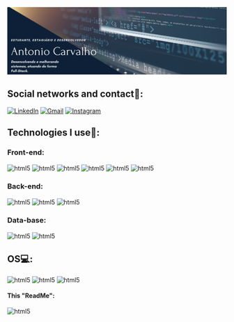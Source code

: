 <div align="center">
<img src="assignature.png">
</div>

## Social networks and contact👨:

[![LinkedIn](https://img.shields.io/badge/LinkedIn-0077B5?style=for-the-badge&logo=linkedin&logoColor=white)](https://www.linkedin.com/in/antoniocarvalho1/)
[![Gmail](https://img.shields.io/badge/Gmail-D14836?style=for-the-badge&logo=gmail&logoColor=white)](mailto:antoniosousac2003@gmail.com)
[![Instagram](https://img.shields.io/badge/Instagram-E4405F?style=for-the-badge&logo=instagram&logoColor=white)](https://www.instagram.com/antoniocarvlh/)


## Technologies I use🚀:

### Front-end:
<div style="display: inline_block">
    <img align="center" alt="html5" src="https://img.shields.io/badge/HTML5-E34F26?style=for-the-badge&logo=html5&logoColor=white" />
    <img align="center" alt="html5" src="https://img.shields.io/badge/CSS3-1572B6?style=for-the-badge&logo=css3&logoColor=white" />
    <img align="center" alt="html5" src="https://img.shields.io/badge/JavaScript-F7DF1E?style=for-the-badge&logo=javascript&logoColor=black" />
    <img align="center" alt="html5" src="https://img.shields.io/badge/WordPress-21759B.svg?style=for-the-badge&logo=WordPress&logoColor=white" />
    <img align="center" alt="html5" src="https://img.shields.io/badge/PHP-777BB4?style=for-the-badge&logo=php&logoColor=white"/>
    <img align="center" alt="html5" src="https://img.shields.io/badge/Laravel-FF2D20?style=for-the-badge&logo=laravel&logoColor=white"/>
</div>

### Back-end:
<div style="display: inline_block">
    <img align="center" alt="html5" src="https://img.shields.io/badge/Python-14354C?style=for-the-badge&logo=python&logoColor=white" />
    <img align="center" alt="html5" src="https://img.shields.io/badge/C-00599C?style=for-the-badge&logo=c&logoColor=white" />
    <img align="center" alt="html5" src="https://img.shields.io/badge/Java-ED8B00?style=for-the-badge&logo=openjdk&logoColor=white" />
</div>

### Data-base:
<div style="display: inline_block">
    <img align="center" alt="html5" src="https://img.shields.io/badge/MySQL-005C84?style=for-the-badge&logo=mysql&logoColor=white" />
    <img align="center" alt="html5" src="https://img.shields.io/badge/Microsoft_SQL_Server-CC2927?style=for-the-badge&logo=microsoft-sql-server&logoColor=white" />
</div>


## OS💻: 

<div style="display: inline_block">
    <img align="center" alt="html5" src="https://img.shields.io/badge/Linux-FCC624?style=for-the-badge&logo=linux&logoColor=black" />
    <img align="center" alt="html5" src="https://img.shields.io/badge/Windows-0078D6?style=for-the-badge&logo=windows&logoColor=white" />
    <img align="center" alt="html5" src="https://img.shields.io/badge/mac%20os-000000?style=for-the-badge&logo=apple&logoColor=white" />
</div>

#### This "ReadMe":
<div>
    <img align="left" alt="html5" src="https://img.shields.io/badge/Made%20with-Markdown-1f425f.svg"/>
</div>
